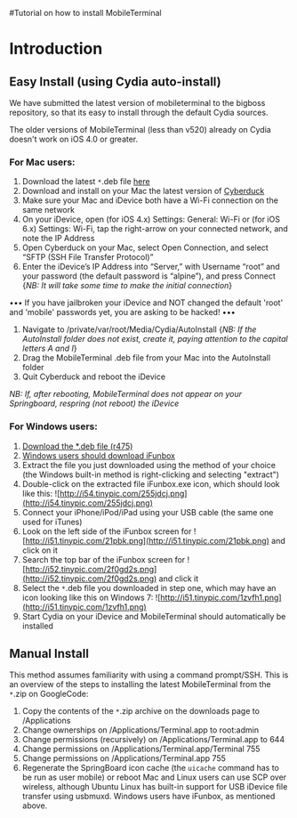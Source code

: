 #Tutorial on how to install MobileTerminal
# Introduction #

## Easy Install (using Cydia auto-install) ##

We have submitted the latest version of mobileterminal to the bigboss repository, so that its easy to install through the default Cydia sources.

The older versions of MobileTerminal (less than v520) already on Cydia doesn't work on iOS 4.0 or greater.

### For Mac users: ###
  1. Download the latest `*`.deb file [here](http://mobileterminal.googlecode.com/files/MobileTerminal_520-1_iphoneos-arm.deb)
  1. Download and install on your Mac the latest version of [Cyberduck](http://cyberduck.ch/)
  1. Make sure your Mac and iDevice both have a Wi-Fi connection on the same network
  1. On your iDevice, open (for iOS 4.x) Settings: General: Wi-Fi or (for iOS 6.x) Settings: Wi-Fi, tap the right-arrow on your connected network, and note the IP Address
  1. Open Cyberduck on your Mac, select Open Connection, and select “SFTP (SSH File Transfer Protocol)”
  1. Enter the iDevice’s IP Address into “Server,” with Username “root” and your password (the default password is “alpine”), and press Connect {_NB: It will take some time to make the initial connection_}

••• If you have jailbroken your iDevice and NOT changed the default 'root' and 'mobile' passwords yet, you are asking to be hacked! •••

  1. Navigate to /private/var/root/Media/Cydia/AutoInstall {_NB: If the AutoInstall folder does not exist, create it, paying attention to the capital letters A and I_}
  1. Drag the MobileTerminal .deb file from your Mac into the AutoInstall folder
  1. Quit Cyberduck and reboot the iDevice

_NB: If, after rebooting, MobileTerminal does not appear on your Springboard, respring (not reboot) the iDevice_


### For Windows users: ###

  1. [Download the \*.deb file (r475)](http://www.mediafire.com/?x5b6vh1xz4tjllq)
  1. [Windows users should download iFunbox](http://www.i-funbox.com/)
  1. Extract the file you just downloaded using the method of your choice (the Windows built-in method is right-clicking and selecting "extract")
  1. Double-click on the extracted file iFunbox.exe icon, which should look like this: ![http://i54.tinypic.com/255jdcj.png](http://i54.tinypic.com/255jdcj.png)
  1. Connect your iPhone/iPod/iPad using your USB cable (the same one used for iTunes)
  1. Look on the left side of the iFunbox screen for ![http://i51.tinypic.com/21pbk.png](http://i51.tinypic.com/21pbk.png) and click on it
  1. Search the top bar of the iFunbox screen for ![http://i52.tinypic.com/2f0gd2s.png](http://i52.tinypic.com/2f0gd2s.png) and click it
  1. Select the `*`.deb file you downloaded in step one, which may have an icon looking like this on Windows 7: ![http://i51.tinypic.com/1zvfh1.png](http://i51.tinypic.com/1zvfh1.png)
  1. Start Cydia on your iDevice and MobileTerminal should automatically be installed

## Manual Install ##
This method assumes familiarity with using a command prompt/SSH.
This is an overview of the steps to installing the latest MobileTerminal from the `*`.zip on GoogleCode:
  1. Copy the contents of the `*`.zip archive on the downloads page to /Applications
  1. Change ownerships on /Applications/Terminal.app to root:admin
  1. Change permissions (recursively) on /Applications/Terminal.app to 644
  1. Change permissions on /Applications/Terminal.app/Terminal 755
  1. Change permissions on /Applications/Terminal.app 755
  1. Regenerate the SpringBoard icon cache (the `uicache` command has to be run as user mobile) or reboot
Mac and Linux users can use SCP over wireless, although Ubuntu Linux has built-in support for USB iDevice file transfer using usbmuxd.
Windows users have iFunbox, as mentioned above.
